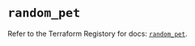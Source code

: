 # `random_pet`

Refer to the Terraform Registory for docs: [`random_pet`](https://registry.terraform.io/providers/hashicorp/random/3.6.0/docs/resources/pet).
